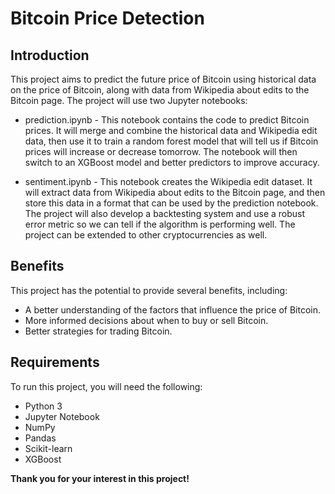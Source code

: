 # Bitcoin Price Detection

## Introduction

This project aims to predict the future price of Bitcoin using historical data on the price of Bitcoin, along with data from Wikipedia about edits to the Bitcoin page. The project will use two Jupyter notebooks:

- prediction.ipynb - This notebook contains the code to predict Bitcoin prices. It will merge and combine the historical data and Wikipedia edit data, then use it to train a random forest model that will tell us if Bitcoin prices will increase or decrease tomorrow. The notebook will then switch to an XGBoost model and better predictors to improve accuracy.

- sentiment.ipynb - This notebook creates the Wikipedia edit dataset. It will extract data from Wikipedia about edits to the Bitcoin page, and then store this data in a format that can be used by the prediction notebook.
The project will also develop a backtesting system and use a robust error metric so we can tell if the algorithm is performing well. The project can be extended to other cryptocurrencies as well.

## Benefits

This project has the potential to provide several benefits, including:

- A better understanding of the factors that influence the price of Bitcoin.
- More informed decisions about when to buy or sell Bitcoin.
- Better strategies for trading Bitcoin.
  
## Requirements

To run this project, you will need the following:

- Python 3
- Jupyter Notebook
- NumPy
- Pandas
- Scikit-learn
- XGBoost


**Thank you for your interest in this project!**
